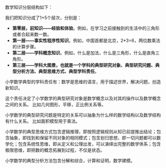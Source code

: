 数学知识分层结构如下：

我们把知识分成了1+5个层次，分别是：

- **第零层，前知识——经验和体验**。例如，在学习之前接触到的生活中的三角形或者合起来数一数。
- **第一层——事实性程序性知识**。例如，中国首都是北京，2*3=6，两位数乘法的计算步骤。
- **第二层——学科概念知识**。例如，什么是加法，什么是三角形，什么是直角三角形。
- **第三层——学科大图景，也就是一个学科的典型研究对象、典型研究问题、典型分析方法、典型思维方式、典型学科责任**。



小学数学典型的学科责任有：数学是思维的语言，用于描述世界，解决问题，创造新知识。

这个责任决定了小学数学的典型研究对象是数学概念以及对其的操作以及数学概念之间的关系。 比如几何图形，平移，正比例关系等。

小学数学的典型研究问题是特定的关系可以抽象为什么样的数学结构以及数学结构有什么关系。 比如面积模型用于乘法。

小学数学的典型思维方式包含逻辑推理，即按照逻辑规则从知已前提推出结论；包含抽象，即找到和保留不同对象的相同模式；包含划归思想，即一切问题都可以数学化；包含系统性思维，即从定义和公理出发，可以演绎出完整的数学体系；包含极限思维，即把数的概念拓展到过程，不仅是状态。 

小学数学的典型分析方法包含分解和综合，计算和证明，数学建模。





